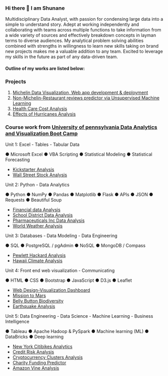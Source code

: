 ### Hi there 👋 I am Shunane

Multidisciplinary Data Analyst, with passion for condensing large data into a simple to understand story. Adept at working independently and collaborating with teams across multiple functions to take information from a wide variety of sources and effectively breakdown concepts in layman terms to diverse audiences. My analytical problem solving abilities combined with strengths in willingness to learn new skills taking on brand new projects makes me a valuable addition to any team. Excited to leverage my skills in the future as part of any data-driven team. 


#### Outline of my works are listed below:

### Projects
1. [Michelin Data Visualization, Web app development & deployment](https://github.com/bigoshunane/Project-3)
2. [Non-Michelin-Restaurant reviews predictor via Unsupervised Machine Learning](https://michelin-master-app.herokuapp.com/machine-learning)
3. [Health Care Cost Analysis](https://github.com/Joseph-Neff/Project-2)
4. [Effects of Hurricanes Analysis](https://github.com/mchrzanowski27/Project1)


### Course work from [University of pennsylvania Data Analytics and Visualization Boot Camp](https://bootcamp.sas.upenn.edu/data/)


Unit 1: Excel - Tables - Tabular Data

 ● Microsoft Excel ● VBA Scripting ● Statistical Modeling ● Statistical Forecasting

*   [Kickstarter Analysis](https://github.com/bigoshunane/Excel-challenge-HM-1)
*   [ Wall Street Stock Analysis](https://github.com/bigoshunane/VBA-challenge-HM-2)

Unit 2: Python - Data Analytics

● Python ● NumPy ● Pandas ● Matplotlib ● Flask ● APIs ● JSON ● Requests ● Beautiful Soup
* [Financial data Analysis](https://github.com/bigoshunane/Python-Challenge-HM-3)
* [School District Data Analysis](https://github.com/bigoshunane/Pandas-Challenge-HM-4)
* [Pharmaceuticals Inc Data Analysis](https://github.com/bigoshunane/Matplotlib-Challenge-HM-5)
* [World Weather Analysis](https://github.com/bigoshunane/Python-API-Challenge-HM-6)

Unit 3: Databases - Data Modeling - Data Engineering

● SQL ● PostgreSQL / pgAdmin ● NoSQL ● MongoDB / Compass

* [ Pewlett Hackard Analysis](https://github.com/bigoshunane/SQL-Challenge-HM-7)
* [Hawaii Climate Analysis](https://github.com/bigoshunane/SQLAlchemy-Challenge-HM-8)

Unit 4: Front end web visualization - Communicating

● HTML ● CSS ● Bootstrap ● JavaScript ● D3.js ● Leaflet

* [ Web Design-Visualization Dashboard](https://github.com/bigoshunane/Web-Design-Challenge-HM-9)
* [Mission to Mars](https://github.com/bigoshunane/Web-Scraping-Challenge-HM-10)
* [Belly Button Biodiversity](https://github.com/bigoshunane/Plotly-HM-11)
* [Earthquake Analysis](https://github.com/bigoshunane/leaflet-challenge-HM-12)


Unit 5: Data Engineering - Data Science - Machine Learning - Business Intelligence

● Tableau ● Apache Hadoop & PySpark ● Machine learning (ML) ● DataBricks ● Deep learning

* [New York Citibikes Analytics](https://github.com/bigoshunane/Tableau-Homework-13)
* [Credit Risk Analysis](https://github.com/bigoshunane/Supervised-Machine-Learning-HM-14)
* [Cryptocurrency Clusters Analysis](https://github.com/bigoshunane/Unsupervised-Machine-Learning-HM-15)
* [Charity Funding Predictor](https://github.com/bigoshunane/Deep-Learning-HM-16)
* [Amazon Vine Analysis](https://github.com/bigoshunane/Big-data-challenge-HM-17)

